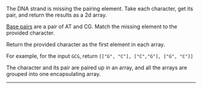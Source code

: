 <div class="challenge-instructions intermediate-algorithm-scripting"><div><section id="description">
<p>The DNA strand is missing the pairing element. Take each character, get its pair, and return the results as a 2d array.</p>
<p><a href="http://en.wikipedia.org/wiki/Base_pair">Base pairs</a> are a pair of AT and CG. Match the missing element to the provided character.</p>
<p>Return the provided character as the first element in each array.</p>
<p>For example, for the input <code>GCG</code>, return <code>[["G", "C"], ["C","G"], ["G", "C"]]</code></p>
<p>The character and its pair are paired up in an array, and all the arrays are grouped into one encapsulating array.</p>
</section></div><hr/></div>